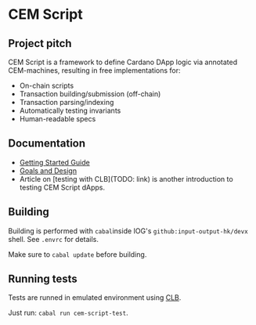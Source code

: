 # CEM Script

## Project pitch

CEM Script is a framework to define Cardano DApp logic via annotated CEM-machines,
resulting in free implementations for:

* On-chain scripts
* Transaction building/submission (off-chain)
* Transaction parsing/indexing
* Automatically testing invariants
* Human-readable specs

## Documentation

* [Getting Started Guide](https://github.com/mlabs-haskell/cem-script/blob/master/docs/getting_started.md)
* [Goals and Design](https://github.com/mlabs-haskell/cem-script/blob/master/docs/goals_and_design.md)
* Article on [testing with CLB](TODO: link) is another introduction to testing CEM Script dApps.

## Building

Building is performed with `cabal`inside IOG's `github:input-output-hk/devx` shell.
See `.envrc` for details.

Make sure to `cabal update` before building.

## Running tests

Tests are runned in emulated environment using
[CLB](https://github.com/mlabs-haskell/clb).

Just run: `cabal run cem-script-test`.